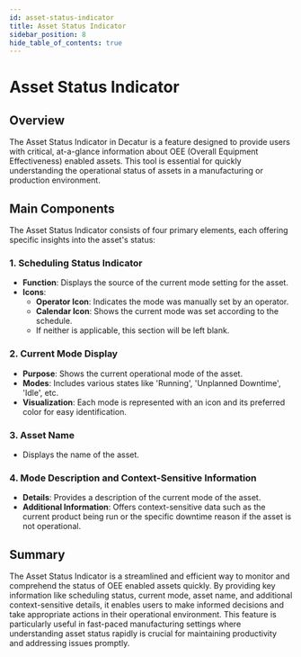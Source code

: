 ```yaml
---
id: asset-status-indicator
title: Asset Status Indicator
sidebar_position: 8
hide_table_of_contents: true
---
```


# Asset Status Indicator

## Overview

The Asset Status Indicator in Decatur is a feature designed to provide users with critical, at-a-glance information about OEE (Overall Equipment Effectiveness) enabled assets. This tool is essential for quickly understanding the operational status of assets in a manufacturing or production environment.

## Main Components

The Asset Status Indicator consists of four primary elements, each offering specific insights into the asset's status:

### 1. Scheduling Status Indicator
- **Function**: Displays the source of the current mode setting for the asset.
- **Icons**:
  - **Operator Icon**: Indicates the mode was manually set by an operator.
  - **Calendar Icon**: Shows the current mode was set according to the schedule.
  - If neither is applicable, this section will be left blank.

### 2. Current Mode Display
- **Purpose**: Shows the current operational mode of the asset.
- **Modes**: Includes various states like 'Running', 'Unplanned Downtime', 'Idle', etc.
- **Visualization**: Each mode is represented with an icon and its preferred color for easy identification.

### 3. Asset Name
- Displays the name of the asset.

### 4. Mode Description and Context-Sensitive Information
- **Details**: Provides a description of the current mode of the asset.
- **Additional Information**: Offers context-sensitive data such as the current product being run or the specific downtime reason if the asset is not operational.

## Summary

The Asset Status Indicator is a streamlined and efficient way to monitor and comprehend the status of OEE enabled assets quickly. By providing key information like scheduling status, current mode, asset name, and additional context-sensitive details, it enables users to make informed decisions and take appropriate actions in their operational environment. This feature is particularly useful in fast-paced manufacturing settings where understanding asset status rapidly is crucial for maintaining productivity and addressing issues promptly.

